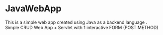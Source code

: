 # JavaWebApp
This is a simple web app created using Java as a backend language . Simple CRUD Web App + Servlet with 1 interactive FORM (POST METHOD)
